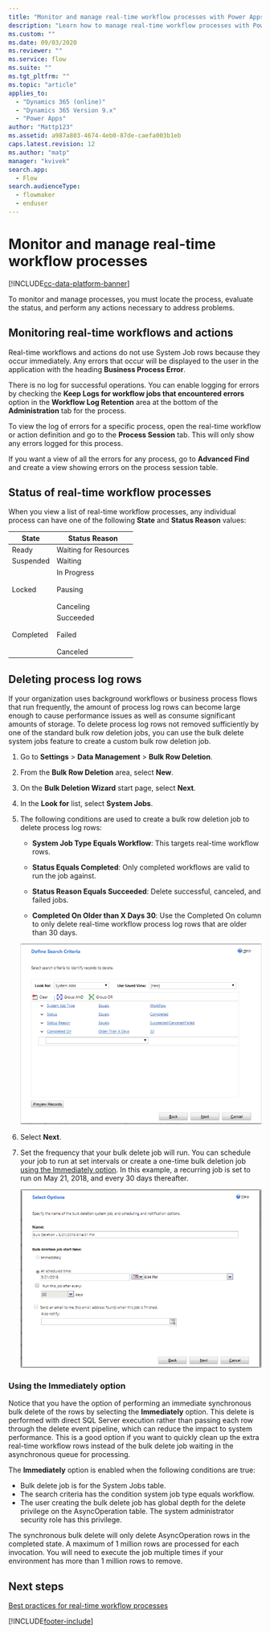 ```yaml
---
title: "Monitor and manage real-time workflow processes with Power Apps | MicrosoftDocs"
description: "Learn how to manage real-time workflow processes with Power Apps"
ms.custom: ""
ms.date: 09/03/2020
ms.reviewer: ""
ms.service: flow
ms.suite: ""
ms.tgt_pltfrm: ""
ms.topic: "article"
applies_to: 
  - "Dynamics 365 (online)"
  - "Dynamics 365 Version 9.x"
  - "Power Apps"
author: "Mattp123"
ms.assetid: a987a803-4674-4eb0-87de-caefa003b1eb
caps.latest.revision: 12
ms.author: "matp"
manager: "kvivek"
search.app: 
  - Flow
search.audienceType: 
  - flowmaker
  - enduser
---
```

# Monitor and manage real-time workflow processes

[!INCLUDE[cc-data-platform-banner](../../includes/cc-data-platform-banner.md)]

To monitor and manage processes, you must locate the process, evaluate the status, and perform any actions necessary to address problems.  
  
<a name="BKMK_MonitorSyncWorkflows"></a>   
## Monitoring real-time workflows and actions  
Real-time workflows and actions do not use System Job rows because they occur immediately. Any errors that occur will be displayed to the user in the application with the heading **Business Process Error**.  
  
There is no log for successful operations. You can enable logging for errors by checking the **Keep Logs for workflow jobs that encountered errors** option in the **Workflow Log Retention** area at the bottom of the **Administration** tab for the process.  
  
To view the log of errors for a specific process, open the real-time workflow or action definition and go to the **Process Session** tab. This will only show any errors logged for this process.  
  
If you want a view of all the errors for any process, go to **Advanced Find** and create a view showing errors on the process session table.  
  
<a name="BKMK_StatusOfWorkflowProcesses"></a>   
## Status of real-time workflow processes  
When you view a list of real-time workflow processes, any individual process can have one of the following **State** and **Status Reason** values:  
  
|State|Status Reason|  
|-----------|-------------------|  
|Ready|Waiting for Resources|  
|Suspended|Waiting|  
|Locked|In Progress<br /><br /> Pausing<br /><br /> Canceling|  
|Completed|Succeeded<br /><br /> Failed<br /><br /> Canceled|  

## Deleting process log rows

If your organization uses background workflows or business process flows that run frequently, the amount of process log rows can become large enough to cause performance issues as well as consume significant amounts of storage. To delete process log rows not removed sufficiently by one of the standard bulk row deletion jobs, you can use the bulk delete system jobs feature to create a custom bulk row deletion job.

1. Go to **Settings** > **Data Management** > **Bulk Row Deletion**.

2. From the **Bulk Row Deletion** area, select **New**. 

3. On the **Bulk Deletion Wizard** start page, select **Next**.

4. In the **Look for** list, select **System Jobs**.

5. The following conditions are used to create a bulk row deletion job to delete process log rows: 

   - **System Job Type Equals Workflow**: This targets real-time workflow rows. 
   
   - **Status Equals Completed**: Only completed workflows are valid to run the job against.
   
   - **Status Reason Equals Succeeded**: Delete successful, canceled, and failed jobs.
   
   - **Completed On Older than X Days 30**: Use the Completed On column to only delete real-time workflow process log rows that are older than 30 days.
   
   ![View of a page for custom bulk row deletions](media/custom-bulk-record-deletion.png)
   
6. Select **Next**.

7. Set the frequency that your bulk delete job will run. You can schedule your job to run at set intervals or create a one-time bulk deletion job [using the Immediately option](#using-the-immediately-option). In this example, a recurring job is set to run on May 21, 2018, and every 30 days thereafter. 

   ![Bulk row deletion options](media/custom-bulk-record-delete-options.png)

### Using the Immediately option

Notice that you have the option of performing an immediate synchronous bulk delete of the rows by selecting the **Immediately** option. This delete is performed with direct SQL Server execution rather than passing each row through the delete event pipeline, which can reduce the impact to system performance. This is a good option if you want to quickly clean up the extra real-time workflow rows instead of the bulk delete job waiting in the asynchronous queue for processing. 

The **Immediately** option is enabled when the following conditions are true: 
- Bulk delete job is for the System Jobs table.
- The search criteria has the condition system job type equals workflow. 
- The user creating the bulk delete job has global depth for the delete privilege on the AsyncOperation table. The system administrator security role has this privilege.  

The synchronous bulk delete will only delete AsyncOperation rows in the completed state. A maximum of 1 million rows are processed for each invocation. You will need to execute the job multiple times if your environment has more than 1 million rows to remove.  
  
## Next steps   
[Best practices for real-time workflow processes](best-practices-workflow-processes.md) <br />



[!INCLUDE[footer-include](../../includes/footer-banner.md)]